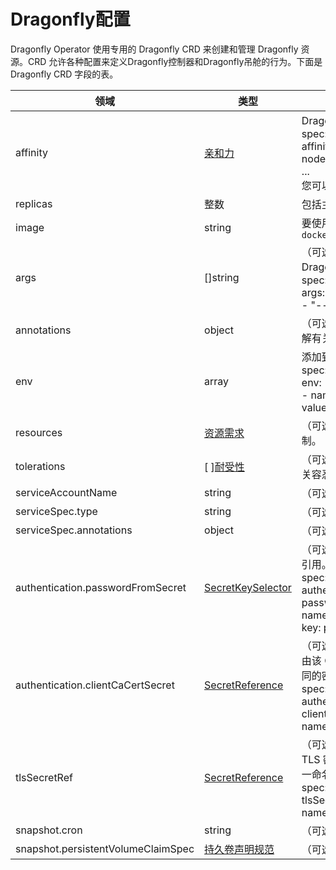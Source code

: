# Dragonfly配置
Dragonfly Operator 使用专用的 Dragonfly CRD 来创建和管理 Dragonfly 资源。CRD 允许各种配置来定义Dragonfly控制器和Dragonfly吊舱的行为。下面是 Dragonfly CRD 字段的表。

|领域|类型|描述|
| ----- | ----- | ----- |
|affinity|[亲和力](https://kubernetes.io/docs/reference/generated/kubernetes-api/v1.28/#affinity-v1-core)|Dragonfly荚亲和力（可选）  <br>spec:<br>  affinity: <br>    nodeaffinity:<br>      ...<br>您可以[在此处](https://kubernetes.io/docs/concepts/scheduling-eviction/assign-pod-node/#affinity-and-anti-affinity)了解有关亲和力的更多信息。|
|replicas|整数|包括主实例在内的 Dragonfly 实例总数。|
|image|string|要使用的Dragonfly图像。默认为`docker.dragonflydb.io/dragonflydb/dragonfly:v1.12.0`|
|args|\[\]string|（可选）传递给容器的 Dragonfly 容器参数。请参阅 Dragonfly 文档以获取支持的参数列表。例子 -  <br>spec:<br>  args:<br>   - "--cluster_mode=emulated"|
|annotations|object	|（可选）添加到 Dragonfly pod 的注释。请参阅[注释](https://kubernetes.io/docs/concepts/overview/working-with-objects/annotations/)以了解有关注释的更多信息。|
|env|array|添加到 Dragonfly pod 的环境变量。例子 -  <br>spec:<br>  env:<br>   - name: DEBUG<br>     value: true|
|resources|[资源需求](https://kubernetes.io/docs/reference/generated/kubernetes-api/v1.28/#resourcerequirements-v1-core)|（可选）Dragonfly 容器资源限制。可以指定任何容器限制。|
|tolerations|\[ \][耐受性](https://kubernetes.io/docs/reference/generated/kubernetes-api/v1.28/#toleration-v1-core)|（可选）Dragonfly pod 耐受性。请参阅[k8s 文档](https://kubernetes.io/docs/concepts/scheduling-eviction/taint-and-toleration/)以了解有关容忍度的更多信息|
|serviceAccountName|string|（可选）Dragonfly Pod 服务帐户名称|
|serviceSpec.type|string|（可选）Dragonfly服务类型|
|serviceSpec.annotations|object	|（可选）Dragonfly 服务注解|
|authentication.passwordFromSecret|[SecretKeySelector](https://kubernetes.io/docs/reference/generated/kubernetes-api/v1.28/#secretkeyselector-v1-core)|（可选）来自 Secret 的 Dragonfly 密码作为对特定密钥的引用。例子 -<br>spec:<br>  authentication:<br>    passwordFromSecret:<br>      name: dragonfly-auth-secret<br>      key: password<br>|
|authentication.clientCaCertSecret|[SecretReference](https://kubernetes.io/docs/reference/generated/kubernetes-api/v1.28/#secretreference-v1-core)|（可选）如果指定，Dragonfly 实例将检查客户端证书是否由该 CA 之一签名。必须为此启用服务器 TLS。可以使用不同的密钥名称指定多个 CA。例子 -<br>spec:<br>  authentication:<br>    clientCaCertSecret:<br>      name: dragonfly-client-ca<br>|
|tlsSecretRef|[SecretReference](https://kubernetes.io/docs/reference/generated/kubernetes-api/v1.28/#secretreference-v1-core)|（可选）用于与 Dragonfly 进行 TLS 连接的 Dragonfly TLS 密钥。Dragonfly 实例必须有权访问此密钥并且位于同一命名空间中。例子 -<br>spec:<br>  tlsSecretRef:<br>    name: dragonfly-secret|
|snapshot.cron|string|（可选）Dragonfly 快照计划|
|snapshot.persistentVolumeClaimSpec|[持久卷声明规范](https://kubernetes.io/docs/reference/generated/kubernetes-api/v1.28/#persistentvolumeclaimspec-v1-core)|（可选）DragonflyPVC规格|